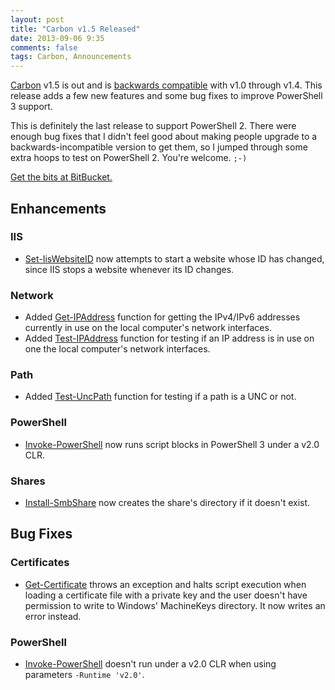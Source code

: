 ```yaml
---
layout: post
title: "Carbon v1.5 Released"
date: 2013-09-06 9:35
comments: false
tags: Carbon, Announcements
---
```


[Carbon](http://get-carbon.org) v1.5 is out and is [backwards compatible](http://semver.org) with v1.0 through v1.4.  This release adds a few new features and some bug fixes to improve PowerShell 3 support.

This is definitely the last release to support PowerShell 2.  There were enough bug fixes that I didn't feel good about making people upgrade to a backwards-incompatible version to get them, so I jumped through some extra hoops to test on PowerShell 2.  You're welcome.  `;-)`

[Get the bits at BitBucket.](https://bitbucket.org/splatteredbits/carbon/downloads)

## Enhancements

### IIS

 * [Set-IisWebsiteID](http://get-carbon.org/help/Set-IisWebsiteID.html) now attempts to start a website whose ID has changed, since IIS stops a website whenever its ID changes.

### Network

 * Added [Get-IPAddress](http://get-carbon.org/help/Get-IPAddress.html) function for getting the IPv4/IPv6 addresses currently in use on the local computer's network interfaces.
 * Added [Test-IPAddress](http://get-carbon.org/help/Test-IPAddress.html) function for testing if an IP address is in use on one the local computer's network interfaces.

### Path

 * Added [Test-UncPath](http://get-carbon.org/help/Test-UncPath.html) function for testing if a path is a UNC or not.
 
### PowerShell

 * [Invoke-PowerShell](http://get-carbon.org/help/Invoke-PowerShell.html) now runs script blocks in PowerShell 3 under a v2.0 CLR.

### Shares

 * [Install-SmbShare](http://get-carbon.org/help/Install-SmbShare.html) now creates the share's directory if it doesn't exist.

## Bug Fixes

### Certificates

 * [Get-Certificate](http://get-carbon.org/help/Get-Certificate.html) throws an exception and halts script execution when loading a certificate file with a private key and the user doesn't have permission to write to Windows' MachineKeys directory.  It now writes an error instead.
 
### PowerShell

 * [Invoke-PowerShell](http://get-carbon.org/help/Invoke-PowerShell.html) doesn't run under a v2.0 CLR when using parameters `-Runtime 'v2.0'`.
